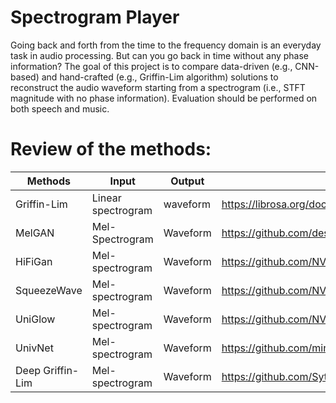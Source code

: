 # Spectrogram Player
Going back and forth from the time to the frequency domain is an everyday task in audio processing. But can you go back in time without any phase information? The goal of this project is to compare data-driven (e.g., CNN-based) and hand-crafted (e.g., Griffin-Lim algorithm) solutions to reconstruct the audio waveform starting from a spectrogram (i.e., STFT magnitude with no phase information). Evaluation should be performed on both speech and music.

# Review of the methods:
| Methods     | Input      | Output | Link | Parameters
| ----------- | ----------- |------- | ---- | ---- |
| Griffin-Lim | Linear spectrogram | waveform | https://librosa.org/doc/main/generated/librosa.griffinlim.html |
| MelGAN   | Mel-Spectrogram   | Waveform | https://github.com/descriptinc/melgan-neurips | https://github.com/descriptinc/melgan-neurips/blob/6488045bfba1975602288de07a58570c7b4d66ea/mel2wav/modules.py#L26
| HiFiGan  | Mel-spectrogram | Waveform | https://github.com/NVIDIA/NeMo/blob/75c166864541f8b90d525868512f0e4d8dac15da/nemo/collections/tts/models/hifigan.py | 
| SqueezeWave | Mel-spectrogram | Waveform | https://github.com/NVIDIA/NeMo/blob/75c166864541f8b90d525868512f0e4d8dac15da/nemo/collections/tts/models/squeezewave.py |
| UniGlow | Mel-spectrogram | Waveform | https://github.com/NVIDIA/NeMo/blob/75c166864541f8b90d525868512f0e4d8dac15da/nemo/collections/tts/models/uniglow.py |
| UnivNet | Mel-spectrogram | Waveform| https://github.com/mindslab-ai/univnet | 
| Deep Griffin-Lim | Mel-spectrogram | Waveform | https://github.com/Sytronik/deep-griffinlim-iteration | 
